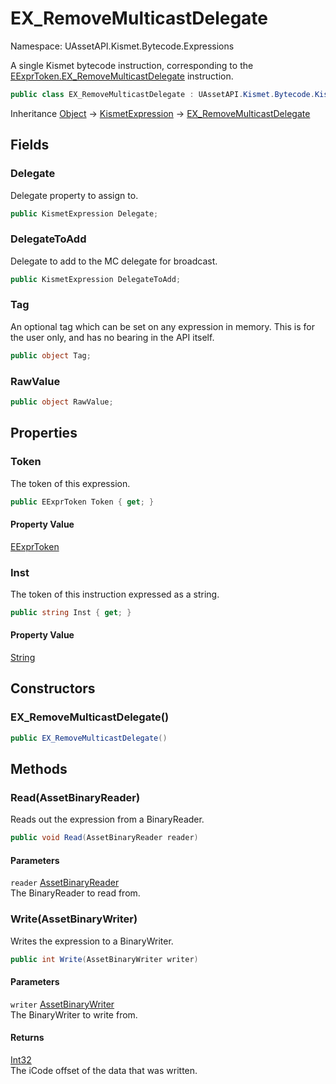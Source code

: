 # EX_RemoveMulticastDelegate

Namespace: UAssetAPI.Kismet.Bytecode.Expressions

A single Kismet bytecode instruction, corresponding to the [EExprToken.EX_RemoveMulticastDelegate](./uassetapi.kismet.bytecode.eexprtoken.md#ex_removemulticastdelegate) instruction.

```csharp
public class EX_RemoveMulticastDelegate : UAssetAPI.Kismet.Bytecode.KismetExpression
```

Inheritance [Object](https://docs.microsoft.com/en-us/dotnet/api/system.object) → [KismetExpression](./uassetapi.kismet.bytecode.kismetexpression.md) → [EX_RemoveMulticastDelegate](./uassetapi.kismet.bytecode.expressions.ex_removemulticastdelegate.md)

## Fields

### **Delegate**

Delegate property to assign to.

```csharp
public KismetExpression Delegate;
```

### **DelegateToAdd**

Delegate to add to the MC delegate for broadcast.

```csharp
public KismetExpression DelegateToAdd;
```

### **Tag**

An optional tag which can be set on any expression in memory. This is for the user only, and has no bearing in the API itself.

```csharp
public object Tag;
```

### **RawValue**

```csharp
public object RawValue;
```

## Properties

### **Token**

The token of this expression.

```csharp
public EExprToken Token { get; }
```

#### Property Value

[EExprToken](./uassetapi.kismet.bytecode.eexprtoken.md)<br>

### **Inst**

The token of this instruction expressed as a string.

```csharp
public string Inst { get; }
```

#### Property Value

[String](https://docs.microsoft.com/en-us/dotnet/api/system.string)<br>

## Constructors

### **EX_RemoveMulticastDelegate()**

```csharp
public EX_RemoveMulticastDelegate()
```

## Methods

### **Read(AssetBinaryReader)**

Reads out the expression from a BinaryReader.

```csharp
public void Read(AssetBinaryReader reader)
```

#### Parameters

`reader` [AssetBinaryReader](./uassetapi.assetbinaryreader.md)<br>
The BinaryReader to read from.

### **Write(AssetBinaryWriter)**

Writes the expression to a BinaryWriter.

```csharp
public int Write(AssetBinaryWriter writer)
```

#### Parameters

`writer` [AssetBinaryWriter](./uassetapi.assetbinarywriter.md)<br>
The BinaryWriter to write from.

#### Returns

[Int32](https://docs.microsoft.com/en-us/dotnet/api/system.int32)<br>
The iCode offset of the data that was written.
